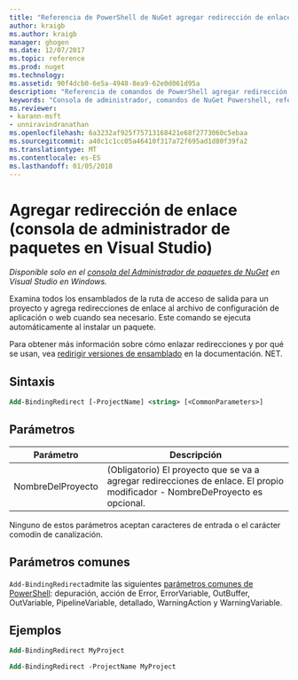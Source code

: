 ```yaml
---
title: "Referencia de PowerShell de NuGet agregar redirección de enlace | Documentos de Microsoft"
author: kraigb
ms.author: kraigb
manager: ghogen
ms.date: 12/07/2017
ms.topic: reference
ms.prod: nuget
ms.technology: 
ms.assetid: 90f4dcb0-6e5a-4948-8ea9-62e0d061d95a
description: "Referencia de comandos de PowerShell agregar redirección de enlace en la consola de administrador de paquetes de NuGet en Visual Studio."
keywords: "Consola de administrador, comandos de NuGet Powershell, referencia de NuGet Powershell, agregar redirección de enlace de paquete de NuGet"
ms.reviewer:
- karann-msft
- unniravindranathan
ms.openlocfilehash: 6a3232af925f75713168421e68f2773060c5ebaa
ms.sourcegitcommit: a40c1c1cc05a46410f317a72f695ad1d80f39fa2
ms.translationtype: MT
ms.contentlocale: es-ES
ms.lasthandoff: 01/05/2018
---
```

# <a name="add-bindingredirect-package-manager-console-in-visual-studio"></a>Agregar redirección de enlace (consola de administrador de paquetes en Visual Studio)

*Disponible solo en el [consola del Administrador de paquetes de NuGet](Package-Manager-Console.md) en Visual Studio en Windows.*

Examina todos los ensamblados de la ruta de acceso de salida para un proyecto y agrega redirecciones de enlace al archivo de configuración de aplicación o web cuando sea necesario. Este comando se ejecuta automáticamente al instalar un paquete.

Para obtener más información sobre cómo enlazar redirecciones y por qué se usan, vea [redirigir versiones de ensamblado](/dotnet/framework/configure-apps/redirect-assembly-versions) en la documentación. NET.

## <a name="syntax"></a>Sintaxis

```ps
Add-BindingRedirect [-ProjectName] <string> [<CommonParameters>]
```

## <a name="parameters"></a>Parámetros

| Parámetro | Descripción |
| --- | --- |
| NombreDelProyecto | (Obligatorio) El proyecto que se va a agregar redirecciones de enlace. El propio modificador - NombreDeProyecto es opcional. |

Ninguno de estos parámetros aceptan caracteres de entrada o el carácter comodín de canalización.

## <a name="common-parameters"></a>Parámetros comunes

`Add-BindingRedirect`admite las siguientes [parámetros comunes de PowerShell](http://go.microsoft.com/fwlink/?LinkID=113216): depuración, acción de Error, ErrorVariable, OutBuffer, OutVariable, PipelineVariable, detallado, WarningAction y WarningVariable.

## <a name="examples"></a>Ejemplos

```ps
Add-BindingRedirect MyProject

Add-BindingRedirect -ProjectName MyProject
```